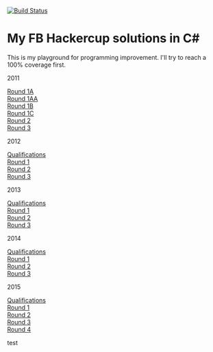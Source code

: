 [![Build Status](https://travis-ci.org/talanta/fbhccsharp.svg?branch=master)](https://travis-ci.org/talanta/fbhccsharp.svg?branch=master)

My FB Hackercup solutions in C#
==========

This is my playground for programming improvement. I'll try to reach a 100% coverage first.

2011

[Round 1A](https://www.facebook.com/hackercup/round/144428782277390/)  
[Round 1AA](https://www.facebook.com/hackercup/round/123802894356576/)  
[Round 1B](https://www.facebook.com/hackercup/round/167482453296629/)  
[Round 1C](https://www.facebook.com/hackercup/round/173585106010813/)  
[Round 2](https://www.facebook.com/hackercup/round/178767375498716/)  
[Round 3](https://www.facebook.com/hackercup/round/188859297819219/)

2012  

[Qualifications](https://www.facebook.com/hackercup/round/146094915502528)  
[Round 1](https://www.facebook.com/hackercup/round/225705397509134)  
[Round 2](https://www.facebook.com/hackercup/round/154897681286317)  
[Round 3](https://www.facebook.com/hackercup/round/222291111185610)  

2013  

[Qualifications](https://www.facebook.com/hackercup/round/185564241586420)  
[Round 1](https://www.facebook.com/hackercup/round/189890111155691)  
[Round 2](https://www.facebook.com/hackercup/round/499927843385312)  
[Round 3](https://www.facebook.com/hackercup/round/402976459784646)  


2014  

[Qualifications](https://www.facebook.com/hackercup/round/598486203541358)  
[Round 1](https://www.facebook.com/hackercup/round/1437956993099239)  
[Round 2](https://www.facebook.com/hackercup/round/544142832342014)  
[Round 3](https://www.facebook.com/hackercup/round/180228228840273)  


2015  

[Qualifications](https://www.facebook.com/hackercup/round/742632349177460/)  
[Round 1](https://www.facebook.com/hackercup/round/344496159068801/)  
[Round 2](https://www.facebook.com/hackercup/round/323882677799153/)  
[Round 3](https://www.facebook.com/hackercup/round/890884524269795/)  
[Round 4](https://www.facebook.com/hackercup/round/1556405007936780/)  

test
